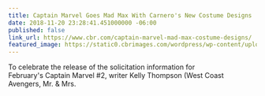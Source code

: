 ```yaml
---
title: Captain Marvel Goes Mad Max With Carnero's New Costume Designs
date: 2018-11-20 23:28:41.451000000 -06:00
published: false
link_url: https://www.cbr.com/captain-marvel-mad-max-costume-designs/
featured_image: https://static0.cbrimages.com/wordpress/wp-content/uploads/2018/11/captain-marvel-mad-max-header.jpg
---
```


To celebrate the release of the solicitation information for February's Captain Marvel #2, writer Kelly Thompson (West Coast Avengers, Mr. & Mrs.